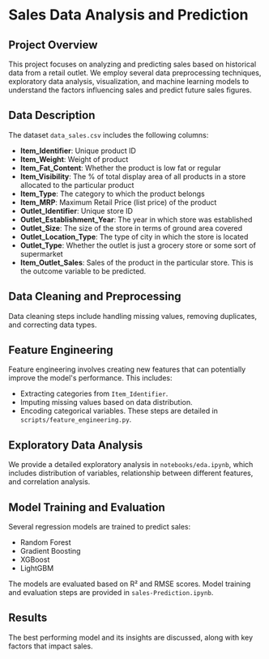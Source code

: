 # Sales Data Analysis and Prediction

## Project Overview
This project focuses on analyzing and predicting sales based on historical data from a retail outlet. We employ several data preprocessing techniques, exploratory data analysis, visualization, and machine learning models to understand the factors influencing sales and predict future sales figures.

## Data Description
The dataset `data_sales.csv` includes the following columns:
- **Item_Identifier**: Unique product ID
- **Item_Weight**: Weight of product
- **Item_Fat_Content**: Whether the product is low fat or regular
- **Item_Visibility**: The % of total display area of all products in a store allocated to the particular product
- **Item_Type**: The category to which the product belongs
- **Item_MRP**: Maximum Retail Price (list price) of the product
- **Outlet_Identifier**: Unique store ID
- **Outlet_Establishment_Year**: The year in which store was established
- **Outlet_Size**: The size of the store in terms of ground area covered
- **Outlet_Location_Type**: The type of city in which the store is located
- **Outlet_Type**: Whether the outlet is just a grocery store or some sort of supermarket
- **Item_Outlet_Sales**: Sales of the product in the particular store. This is the outcome variable to be predicted.

## Data Cleaning and Preprocessing
Data cleaning steps include handling missing values, removing duplicates, and correcting data types. 

## Feature Engineering
Feature engineering involves creating new features that can potentially improve the model's performance. This includes:
- Extracting categories from `Item_Identifier`.
- Imputing missing values based on data distribution.
- Encoding categorical variables.
These steps are detailed in `scripts/feature_engineering.py`.

## Exploratory Data Analysis
We provide a detailed exploratory analysis in `notebooks/eda.ipynb`, which includes distribution of variables, relationship between different features, and correlation analysis.

## Model Training and Evaluation
Several regression models are trained to predict sales:
- Random Forest
- Gradient Boosting
- XGBoost
- LightGBM

The models are evaluated based on R² and RMSE scores. Model training and evaluation steps are provided in `sales-Prediction.ipynb`.

## Results
The best performing model and its insights are discussed, along with key factors that impact sales.

